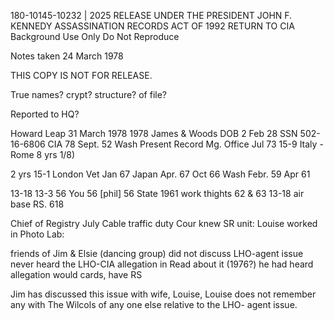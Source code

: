 180-10145-10232 | 2025 RELEASE UNDER THE PRESIDENT JOHN F. KENNEDY ASSASSINATION RECORDS ACT OF 1992
RETURN TO CIA
Background Use Only
Do Not Reproduce

Notes taken 24 March 1978

THIS COPY IS NOT FOR RELEASE.

True names?
crypt?
structure?
of
file?

Reported to HQ?

Howard Leap
31 March 1978
1978
James & Woods
DOB 2 Feb 28
SSN 502-16-6806
CIA
78 Sept. 52
Wash
Present
Record Mg. Office
Jul 73
15-9
Italy - Rome
8 yrs
1/8)

2 yrs
15-1
London
Vet
Jan 67
Japan
Apr. 67
Oct 66
Wash
Febr. 59
Apr 61

13-18
13-3
56
You
56
[phil]
56
State
1961
work thights
62 & 63
13-18
air base
RS.
618

Chief of Registry
July Cable traffic
duty
Cour
knew SR
unit:
Louise worked
in Photo
Lab:

friends of
Jim & Elsie
(dancing group)
did not discuss
LHO-agent
issue
never heard the
LHO-CIA
allegation in
Read
about it (1976?)
he had
heard allegation
would
cards,
have
RS

Jim has discussed
this issue with
wife, Louise,
Louise does not
remember
any
with
The Wilcols of any
one else relative to
the LHO- agent
issue.
